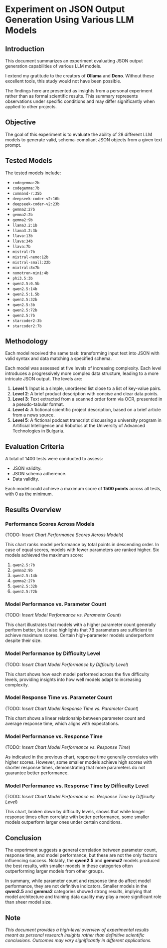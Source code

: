 # Experiment on JSON Output Generation Using Various LLM Models

## Introduction

This document summarizes an experiment evaluating JSON output generation capabilities of various LLM models.

I extend my gratitude to the creators of **Ollama** and **Deno**. Without these excellent tools, this study would not have been possible.

The findings here are presented as insights from a personal experiment rather than as formal scientific results. This summary represents observations under specific conditions and may differ significantly when applied to other projects.

## Objective

The goal of this experiment is to evaluate the ability of 28 different LLM models to generate valid, schema-compliant JSON objects from a given text prompt.

## Tested Models

The tested models include:

-   `codegemma:2b`
-   `codegemma:7b`
-   `command-r:35b`
-   `deepseek-coder-v2:16b`
-   `deepseek-coder-v2:23b`
-   `gemma2:27b`
-   `gemma2:2b`
-   `gemma2:9b`
-   `llama3.2:1b`
-   `llama3.2:3b`
-   `llava:13b`
-   `llava:34b`
-   `llava:7b`
-   `mistral:7b`
-   `mistral-nemo:12b`
-   `mistral-small:22b`
-   `mixtral:8x7b`
-   `nomotron-mini:4b`
-   `phi3.5:3b`
-   `qwen2.5:0.5b`
-   `qwen2.5:14b`
-   `qwen2.5:1.5b`
-   `qwen2.5:32b`
-   `qwen2.5:3b`
-   `qwen2.5:72b`
-   `qwen2.5:7b`
-   `starcoder2:3b`
-   `starcoder2:7b`

## Methodology

Each model received the same task: transforming input text into JSON with valid syntax and data matching a specified schema.

Each model was assessed at five levels of increasing complexity. Each level introduces a progressively more complex data structure, leading to a more intricate JSON output. The levels are:

1. **Level 1**: Input is a simple, unordered list close to a list of key-value pairs.
2. **Level 2**: A brief product description with concise and clear data points.
3. **Level 3**: Text extracted from a scanned order form via OCR, presented in a pseudo-tabular format.
4. **Level 4**: A fictional scientific project description, based on a brief article from a news source.
5. **Level 5**: A fictional podcast transcript discussing a university program in Artificial Intelligence and Robotics at the University of Advanced Technologies in Bulgaria.

## Evaluation Criteria

A total of 1400 tests were conducted to assess:

-   JSON validity.
-   JSON schema adherence.
-   Data validity.

Each model could achieve a maximum score of **1500 points** across all tests, with 0 as the minimum.

## Results Overview

### Performance Scores Across Models

(TODO: _Insert Chart Performance Scores Across Models_)

This chart ranks model performance by total points in descending order. In case of equal scores, models with fewer parameters are ranked higher. Six models achieved the maximum score:

1. `qwen2.5:7b`
2. `gemma2:9b`
3. `qwen2.5:14b`
4. `gemma2:27b`
5. `qwen2.5:32b`
6. `qwen2.5:72b`

### Model Performance vs. Parameter Count

(TODO: _Insert Model Performance vs. Parameter Count_)

This chart illustrates that models with a higher parameter count generally perform better, but it also highlights that 7B parameters are sufficient to achieve maximum scores. Certain high-parameter models underperform despite their size.

### Model Performance by Difficulty Level

(TODO: _Insert Chart Model Performance by Difficulty Level_)

This chart shows how each model performed across the five difficulty levels, providing insights into how well models adapt to increasing complexity.

### Model Response Time vs. Parameter Count

(TODO: _Insert Chart Model Response Time vs. Parameter Count_)

This chart shows a linear relationship between parameter count and average response time, which aligns with expectations.

### Model Performance vs. Response Time

(TODO: _Insert Chart Model Performance vs. Response Time_)

As indicated in the previous chart, response time generally correlates with higher scores. However, some smaller models achieve high scores with shorter response times, demonstrating that more parameters do not guarantee better performance.

### Model Performance vs. Response Time by Difficulty Level

(TODO: _Insert Chart Model Performance vs. Response Time by Difficulty Level_)

This chart, broken down by difficulty levels, shows that while longer response times often correlate with better performance, some smaller models outperform larger ones under certain conditions.

## Conclusion

The experiment suggests a general correlation between parameter count, response time, and model performance, but these are not the only factors influencing success. Notably, the **qwen2.5** and **gemma2** models produced the best results, with smaller models in these categories often outperforming larger models from other groups.

In summary, while parameter count and response time do affect model performance, they are not definitive indicators. Smaller models in the **qwen2.5** and **gemma2** categories showed strong results, implying that model architecture and training data quality may play a more significant role than sheer model size.

## Note

_This document provides a high-level overview of experimental results meant as personal research insights rather than definitive scientific conclusions. Outcomes may vary significantly in different applications._
